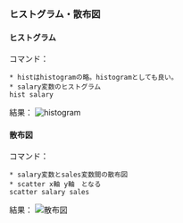 ### ヒストグラム・散布図

#### ヒストグラム
コマンド：
```
* histはhistogramの略。histogramとしても良い。
* salary変数のヒストグラム
hist salary
```
結果：
![histogram](https://user-images.githubusercontent.com/44024242/80776936-963e9980-8b9e-11ea-91e2-297872876ef8.png)

#### 散布図
コマンド：
```
* salary変数とsales変数間の散布図
* scatter x軸 y軸　となる
scatter salary sales
```
結果：
![散布図](https://user-images.githubusercontent.com/44024242/80777109-1238e180-8b9f-11ea-9895-bb56402125c4.png)
